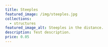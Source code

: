 ```yaml
---
title: Steeples
featured_image: /img/steeples.jpg
collections:
  - structures
featured_image_alt: Steeples in the distance.
description: Test description.
price: 0.05
---
```

